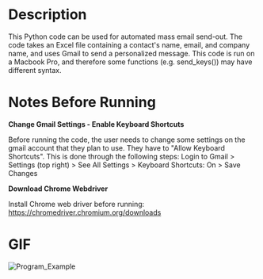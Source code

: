 # Description
This Python code can be used for automated mass email send-out. The code takes an Excel file containing a contact's name, email, and company name, and uses Gmail to send a personalized message. This code is run on a Macbook Pro, and therefore some functions (e.g. send_keys()) may have different syntax.

# Notes Before Running
**Change Gmail Settings - Enable Keyboard Shortcuts**

Before running the code, the user needs to change some settings on the gmail account that they plan to use. They have to "Allow Keyboard Shortcuts".
This is done through the following steps: Login to Gmail > Settings (top right) > See All Settings > Keyboard Shortcuts: On > Save Changes

**Download Chrome Webdriver**

Install Chrome web driver before running: https://chromedriver.chromium.org/downloads

# GIF
![Program_Example](https://media.giphy.com/media/AH1zTRxxiuMrJ4fcTd/giphy.gif?cid=790b76113d655ca9aa583ba5d4ea8ea76a1d20725f5f9597&rid=giphy.gif&ct=g)
